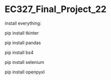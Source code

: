 # EC327_Final_Project_22

install everything:

pip install tkinter

pip install pandas

pip install bs4

pip install selenium

pip install openpyxl
